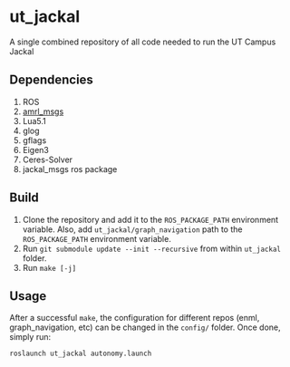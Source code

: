 # ut_jackal
A single combined repository of all code needed to run the UT Campus Jackal

## Dependencies
1. ROS
1. [amrl_msgs](https://github.com/ut-amrl/amrl_msgs)
1. Lua5.1
1. glog
1. gflags
1. Eigen3
1. Ceres-Solver
1. jackal_msgs ros package

## Build
1. Clone the repository and add it to the `ROS_PACKAGE_PATH` environment variable. Also, add `ut_jackal/graph_navigation` path to the `ROS_PACKAGE_PATH` environment variable.
1. Run `git submodule update --init --recursive` from within `ut_jackal` folder.
1. Run `make [-j]`

## Usage
After a successful `make`, the configuration for different repos (enml, graph_navigation, etc) can be changed in the `config/` folder. Once done, simply run:
```
roslaunch ut_jackal autonomy.launch
```
